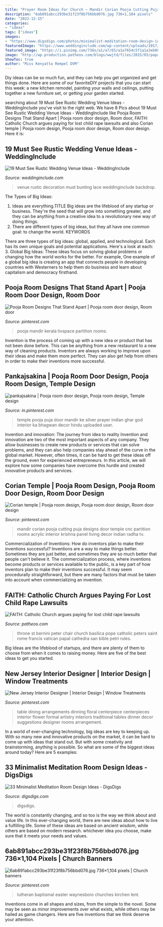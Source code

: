 ```yaml
---
title: "Prayer Room Ideas For Church ~ Mandir Corian Pooja Cutting Puja Designs Door Temple Cnc Partition Rooms Acrylic Interior Krishna Panel Living Decor Indian Radha Tv"
description: "6ab891abcc293be31f23f8b756bbd076.jpg 736×1,104 pixels"
date: "2022-12-15"
categories:
- "ideas"
tags: ["ideas"]
images:
- "https://www.digsdigs.com/photos/minimalist-meditation-room-design-ideas-20.jpg"
featuredImage: "https://www.weddinginclude.com/wp-content/uploads/2017/05/Vintage-Style-Bunting-and-Beautiful-Lace-Decoration-Ideas.jpg"
featured_image: "https://i.pinimg.com/736x/a1/a7/65/a1a7654c5f1a1a3eb080afffe507faf7--centerpiece-ideas-dinning-table-centerpiece.jpg"
image: "http://wp.production.patheos.com/blogs/wwjtd/files/2015/03/papal-throne-768x1024.jpg"
ShowToc: true
author: "Miss Kenyatta Rempel DVM"
---
```



Diy ideas can be so much fun, and they can help you get organized and get things done. Here are some of our favoriteDIY projects that you can start this week: a new kitchen remodel, painting your walls and ceilings, putting together a new furniture set, or getting your garden started.

	

		
searching about 19 Must See Rustic Wedding Venue Ideas - WeddingInclude you've visit to the right web. We have 8 Pics about 19 Must See Rustic Wedding Venue Ideas - WeddingInclude like Pooja Room Designs That Stand Apart | Pooja room door design, Room door, FAITH: Catholic Church argues paying for lost child rape lawsuits and also Corian temple | Pooja room design, Pooja room door design, Room door design. Here it is:
		
    
## 19 Must See Rustic Wedding Venue Ideas - WeddingInclude

<img loading=lazy src="https://www.weddinginclude.com/wp-content/uploads/2017/05/Vintage-Style-Bunting-and-Beautiful-Lace-Decoration-Ideas.jpg" onerror="this.onerror=null;this.src='https://tse4.mm.bing.net/th?id=OIP.wjCoi_3An5pCzf0Zy8JRCQHaLH&amp;pid=15.1';" alt="19 Must See Rustic Wedding Venue Ideas - WeddingInclude">

_Source: weddinginclude.com_

>venue rustic decoration must bunting lace weddinginclude backdrop. 

	

The Types of Big Ideas:
1. Ideas are everything.TITLE
Big ideas are the lifeblood of any startup or business. They're the seed that will grow into something greater, and they can be anything from a creative idea to a revolutionary new way of doing things.
2. There are different types of big ideas, but they all have one common goal: to change the world. KEYWORDS

There are three types of big ideas: global, applied, and technological. Each has its own unique goals and potential applications. Here's a look at each: 
3. Global Big Ideas: These ideas focus on solving global problems or changing how the world works for the better. For example, One example of a global big idea is creating an app that connects people in developing countries with Westerners to help them do business and learn about capitalism and democracy firsthand. 

    
## Pooja Room Designs That Stand Apart | Pooja Room Door Design, Room Door

<img loading=lazy src="https://i.pinimg.com/736x/67/7f/5c/677f5c35f673f32c967906255e62c831.jpg" onerror="this.onerror=null;this.src='https://tse2.mm.bing.net/th?id=OIP.Q5tyIRN910A87o6a5gDytgHaLG&amp;pid=15.1';" alt="Pooja Room Designs That Stand Apart | Pooja room door design, Room door">

_Source: pinterest.com_

>pooja mandir kerala livspace partition rooms. 

	

Invention is the process of coming up with a new idea or product that has not been done before. This can be anything from a new restaurant to a new way of cleaning products. Inventors are always working to improve upon their ideas and make them more perfect. They can also get help from others in order to make their inventions more successful.

    
## Pankajsakina | Pooja Room Door Design, Pooja Room Design, Temple Design

<img loading=lazy src="https://i.pinimg.com/736x/8a/58/8d/8a588dab6961487cb1125167e107fb9a--puja-room-prayer-room.jpg" onerror="this.onerror=null;this.src='https://tse2.mm.bing.net/th?id=OIP.NBQwvdqQ239_inH5sa1g9wHaKm&amp;pid=15.1';" alt="pankajsakina | Pooja room door design, Pooja room design, Temple design">

_Source: in.pinterest.com_

>temple pooja puja door mandir ke silver prayer indian ghar god interior ka bhagwan decor hindu uploaded user. 

	

Invention and innovation: The journey from idea to reality
Invention and innovation are two of the most important aspects of any company. They allow businesses to create new products or services that can solve problems, and they can also help companies stay ahead of the curve in the global market. However, often times, it can be hard to get these ideas off the ground, even for experienced entrepreneurs. In this article, we will explore how some companies have overcome this hurdle and created innovative products and services.

    
## Corian Temple | Pooja Room Design, Pooja Room Door Design, Room Door Design

<img loading=lazy src="https://i.pinimg.com/736x/f3/63/95/f363956dc7398ee9aa66ab252a35b804.jpg" onerror="this.onerror=null;this.src='https://tse3.mm.bing.net/th?id=OIP.9avW7zL_p5VBkkkrRi-JsgAAAA&amp;pid=15.1';" alt="Corian temple | Pooja room design, Pooja room door design, Room door design">

_Source: pinterest.com_

>mandir corian pooja cutting puja designs door temple cnc partition rooms acrylic interior krishna panel living decor indian radha tv. 

	

Commercialization of Inventions: How do inventors plan to make their inventions successful?
Inventions are a way to make things better. Sometimes they are just better, and sometimes they are so much better that people can't believe it. The commercialization process, where inventions become products or services available to the public, is a key part of how inventors plan to make their inventions successful. It may seem procedurally straightforward, but there are many factors that must be taken into account when commercializing an invention.

    
## FAITH: Catholic Church Argues Paying For Lost Child Rape Lawsuits

<img loading=lazy src="http://wp.production.patheos.com/blogs/wwjtd/files/2015/03/papal-throne-768x1024.jpg" onerror="this.onerror=null;this.src='https://tse2.mm.bing.net/th?id=OIP.Nr_uwLOg5BKg2DUOzpB6sgHaJ4&amp;pid=15.1';" alt="FAITH: Catholic Church argues paying for lost child rape lawsuits">

_Source: patheos.com_

>throne st bernini peter chair church basilica pope catholic peters saint rome francis vatican papal cathedra san bible petri rules. 

	

Big Ideas are the lifeblood of startups, and there are plenty of them to choose from when it comes to raising money. Here are five of the best ideas to get you started.

    
## New Jersey Interior Designer | Interior Design | Window Treatments

<img loading=lazy src="https://i.pinimg.com/736x/a1/a7/65/a1a7654c5f1a1a3eb080afffe507faf7--centerpiece-ideas-dinning-table-centerpiece.jpg" onerror="this.onerror=null;this.src='https://tse1.mm.bing.net/th?id=OIP.QTv66-DU7dBazzUvQ4-vhgHaLH&amp;pid=15.1';" alt="New Jersey Interior Designer | Interior Design | Window Treatments">

_Source: pinterest.com_

>table dining arrangements dinning floral centerpiece centerpieces interior flower formal artistry interiors traditional tables dinner decor suggestions designer rooms arrangement. 

	

In a world of ever-changing technology, big ideas are key to keeping up. With so many new and innovative products on the market, it can be hard to come up with ideas that stand out. But with some creativity and brainstorming, anything is possible. So what are some of the biggest ideas around today? Here are 5 examples: 

    
## 33 Minimalist Meditation Room Design Ideas - DigsDigs

<img loading=lazy src="https://www.digsdigs.com/photos/minimalist-meditation-room-design-ideas-20.jpg" onerror="this.onerror=null;this.src='https://tse1.mm.bing.net/th?id=OIP.H_dNYbL6ral6qvZVlY6JkAHaJ8&amp;pid=15.1';" alt="33 Minimalist Meditation Room Design Ideas - DigsDigs">

_Source: digsdigs.com_

>digsdigs. 

	

The world is constantly changing, and so too is the way we think about and value life. In this ever-changing world, there are new ideas about how to live a fulfilling life. Some of these ideas are based on ancient wisdom, while others are based on modern research. whichever idea you choose, make sure that it meets your needs and values.

    
## 6ab891abcc293be31f23f8b756bbd076.jpg 736×1,104 Pixels | Church Banners

<img loading=lazy src="https://i.pinimg.com/736x/f7/41/9b/f7419bcc2292968287593016980dd4ac.jpg" onerror="this.onerror=null;this.src='https://tse1.mm.bing.net/th?id=OIP.cIlEefO1zEHbAFsHM9r67AHaLH&amp;pid=15.1';" alt="6ab891abcc293be31f23f8b756bbd076.jpg 736×1,104 pixels | Church banners">

_Source: pinterest.com_

>lutheran baptismal easter waynesboro churches kirchen lent. 

	

Inventions come in all shapes and sizes, from the simple to the novel. Some may be seen as minor improvements over what exists, while others may be hailed as game changers. Here are five inventions that we think deserve your attention.

